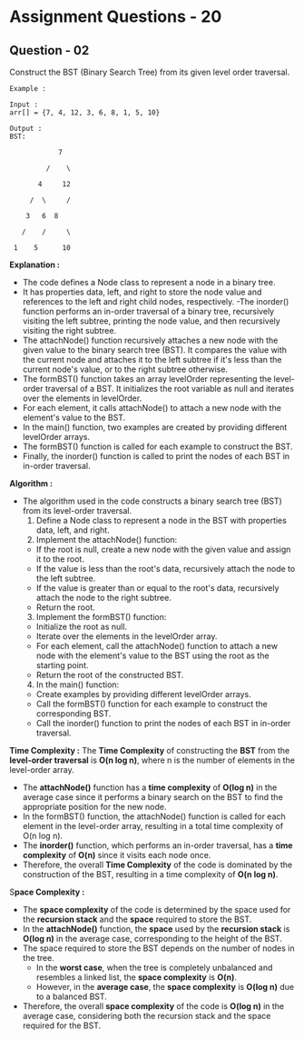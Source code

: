 # **Assignment Questions - 20**
## **Question - 02**

Construct the BST (Binary Search Tree) from its given level order traversal.

```
Example :

Input : 
arr[] = {7, 4, 12, 3, 6, 8, 1, 5, 10}

Output :
BST:

            7

         /    \

       4     12

     /  \     /

    3   6  8

   /    /     \

 1    5      10
 ```

 **Explanation :**
- The code defines a Node class to represent a node in a binary tree. 
- It has properties data, left, and right to store the node value and references to the left and right child nodes, respectively.
-The inorder() function performs an in-order traversal of a binary tree, recursively visiting the left subtree, printing the node value, and then recursively visiting the right subtree.
- The attachNode() function recursively attaches a new node with the given value to the binary search tree (BST). It compares the value with the current node and attaches it to the left subtree if it's less than the current node's value, or to the right subtree otherwise.
- The formBST() function takes an array levelOrder representing the level-order traversal of a BST. It initializes the root variable as null and iterates over the elements in levelOrder. 
- For each element, it calls attachNode() to attach a new node with the element's value to the BST.
- In the main() function, two examples are created by providing different levelOrder arrays. 
- The formBST() function is called for each example to construct the BST. 
- Finally, the inorder() function is called to print the nodes of each BST in in-order traversal.

**Algorithm :**
- The algorithm used in the code constructs a binary search tree (BST) from its level-order traversal.
  1. Define a Node class to represent a node in the BST with properties data, left, and right.
  2. Implement the attachNode() function:
    - If the root is null, create a new node with the given value and assign it to the root.
    - If the value is less than the root's data, recursively attach the node to the left subtree.
    - If the value is greater than or equal to the root's data, recursively attach the node to the right subtree.
    - Return the root.
  3. Implement the formBST() function:
    - Initialize the root as null.
    - Iterate over the elements in the levelOrder array.
    - For each element, call the attachNode() function to attach a new node with the element's value to the BST using the root as the starting point.
    - Return the root of the constructed BST.
  4. In the main() function:
    - Create examples by providing different levelOrder arrays.
    - Call the formBST() function for each example to construct the corresponding BST.
    - Call the inorder() function to print the nodes of each BST in in-order traversal.

**Time Complexity :**
The **Time Complexity** of constructing the **BST** from the **level-order traversal** is **O(n log n)**, where n is the number of elements in the level-order array.
- The **attachNode()** function has a **time complexity** of **O(log n)** in the average case since it performs a binary search on the BST to find the appropriate position for the new node.
- In the formBST() function, the attachNode() function is called for each element in the level-order array, resulting in a total time complexity of O(n log n).
- The **inorder()** function, which performs an in-order traversal, has a **time complexity** of **O(n)** since it visits each node once.
- Therefore, the overall **Time Complexity** of the code is dominated by the construction of the BST, resulting in a time complexity of **O(n log n)**.

S**pace Complexity :**
- The **space complexity** of the code is determined by the space used for the **recursion stack** and the **space** required to store the BST.
- In the **attachNode()** function, the **space** used by the **recursion stack** is **O(log n)** in the average case, corresponding to the height of the BST.
- The space required to store the BST depends on the number of nodes in the tree. 
  - In the **worst case**, when the tree is completely unbalanced and resembles a linked list, the **space complexity** is **O(n)**. 
  - However, in the **average case**, the **space complexity** is **O(log n)** due to a balanced BST.
- Therefore, the overall **space complexity** of the code is **O(log n)** in the average case, considering both the recursion stack and the space required for the BST.